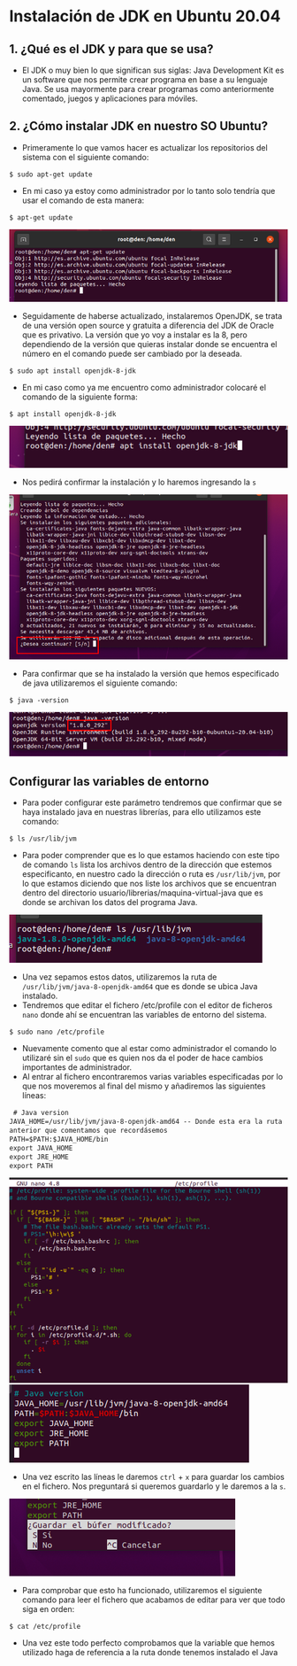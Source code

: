 # Instalación de JDK en Ubuntu 20.04
## 1. ¿Qué es el JDK y para que se usa?
* El JDK o muy bien lo que significan sus siglas: Java Development Kit es un software que nos permite crear programa en base a su lenguaje Java. Se usa mayormente para crear programas como anteriormente comentado, juegos y aplicaciones para móviles.
## 2. ¿Cómo instalar JDK en nuestro SO Ubuntu?
* Primeramente lo que vamos hacer es actualizar los repositorios del sistema con el siguiente comando:
```
$ sudo apt-get update
```
* En mi caso ya estoy como administrador por lo tanto solo tendría que usar el comando de esta manera:
```
$ apt-get update
```
![](./img/1.png)
* Seguidamente de haberse actualizado, instalaremos OpenJDK, se trata de una versión open source y gratuita a diferencia del JDK de Oracle que es privativo. La versión que yo voy a instalar es la 8, pero dependiendo de la versión que quieras instalar donde se encuentra el número en el comando puede ser cambiado por la deseada.
```
$ sudo apt install openjdk-8-jdk
```
* En mi caso como ya me encuentro como administrador colocaré el comando de la siguiente forma:

```
$ apt install openjdk-8-jdk
```
![](./img/2.png)
* Nos pedirá confirmar la instalación y lo haremos ingresando la `s`

![](./img/3.png)
* Para confirmar que se ha instalado la versión que hemos especificado de java utilizaremos el siguiente comando:

```
$ java -version
```
![](./img/6.png)
## Configurar las variables de entorno
* Para poder configurar este parámetro tendremos que confirmar que se haya instalado java en nuestras librerías, para ello utilizamos este comando:
```
$ ls /usr/lib/jvm
```
* Para poder comprender que es lo que estamos haciendo con este tipo de comando `ls` lista los archivos dentro de la dirección que estemos especificanto, en nuestro cado la dirección o ruta es `/usr/lib/jvm`, por lo que estamos diciendo que nos liste los archivos que se encuentran dentro del directorio usuario/librerias/maquina-virtual-java que es donde se archivan los datos del programa Java.

![](./img/7.png)

* Una vez sepamos estos datos, utilizaremos la ruta de `/usr/lib/jvm/java-8-openjdk-amd64` que es donde se ubica Java instalado.
* Tendremos que editar el fichero /etc/profile con el editor de ficheros `nano` donde ahí se encuentran las variables de entorno del sistema.
```
$ sudo nano /etc/profile
```
* Nuevamente comento que al estar como administrador el comando lo utilizaré sin el `sudo` que es quien nos da el poder de hace cambios importantes de administrador.
* Al entrar al fichero encontraremos varias variables especificadas por lo que nos moveremos al final del mismo y añadiremos las siguientes líneas:

```
 # Java version
JAVA_HOME=/usr/lib/jvm/java-8-openjdk-amd64 -- Donde esta era la ruta anterior que comentamos que recordásemos
PATH=$PATH:$JAVA_HOME/bin
export JAVA_HOME
export JRE_HOME
export PATH
```
![](./img/13.png)
![](./img/12.png)

* Una vez escrito las líneas le daremos `ctrl` + `x` para guardar los cambios en el fichero. Nos preguntará si queremos guardarlo y le daremos a la `s`.

![](./img/9.png)
* Para comprobar que esto ha funcionado, utilizaremos el siguiente comando para leer el fichero que acabamos de editar para ver que todo siga en orden:
```
$ cat /etc/profile
```

* Una vez este todo perfecto comprobamos que la variable que hemos utilizado haga de referencia a la ruta donde tenemos instalado el Java
